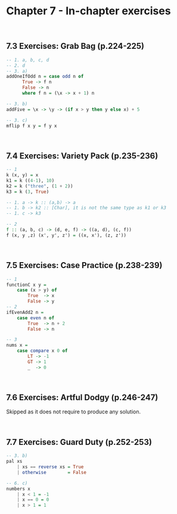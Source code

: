 # Chapter 7 - In-chapter exercises
</br>

## 7.3 Exercises: Grab Bag (p.224-225)
```haskell
-- 1. a, b, c, d
-- 2. d
-- 3. a)
addOneIfOdd n = case odd n of
      True -> f n
      False -> n
      where f n = (\x -> x + 1) n

-- 3. b)
addFive = \x -> \y -> (if x > y then y else x) + 5

-- 3. c)
mflip f x y = f y x
```

<br/>

## 7.4 Exercises: Variety Pack (p.235-236)
```haskell
-- 1
k (x, y) = x
k1 = k ((4-1), 10)
k2 = k ("three", (1 + 2)) 
k3 = k (3, True)

-- 1. a -> k :: (a,b) -> a
-- 1. b -> k2 :: [Char], it is not the same type as k1 or k3
-- 1. c -> k3

-- 2
f :: (a, b, c) -> (d, e, f) -> ((a, d), (c, f))
f (x, y ,z) (x', y', z') = ((x, x'), (z, z')) 
```

<br/>

## 7.5 Exercises: Case Practice (p.238-239)
```haskell
-- 1
functionC x y = 
    case (x > y) of
        True  -> x
        False -> y
-- 2
ifEvenAdd2 n = 
    case even n of
        True  -> n + 2
        False -> n

-- 3
nums x =
    case compare x 0 of
        LT -> -1 
        GT -> 1
        _  -> 0
```

<br/>

## 7.6 Exercises: Artful Dodgy (p.246-247)
Skipped as it does not require to produce any solution.

<br/>

## 7.7 Exercises: Guard Duty (p.252-253)
```haskell
-- 3. b)
pal xs 
    | xs == reverse xs = True
    | otherwise        = False

-- 6. c)
numbers x
    | x < 1 = -1
    | x == 0 = 0
    | x > 1 = 1
```
